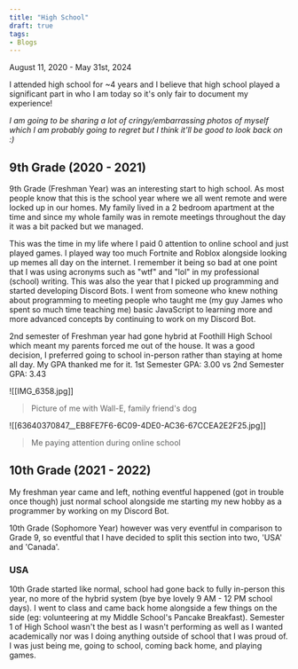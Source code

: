 ```yaml
---
title: "High School"
draft: true
tags:
- Blogs
---
```


August 11, 2020 - May 31st, 2024

I attended high school for ~4 years and I believe that high school played a significant part in who I am today so it's only fair to document my experience!

*I am going to be sharing a lot of cringy/embarrassing photos of myself which I am probably going to regret but I think it'll be good to look back on :)*
## 9th Grade (2020 - 2021)

9th Grade (Freshman Year) was an interesting start to high school. As most people know that this is the school year where we all went remote and were locked up in our homes. My family lived in a 2 bedroom apartment at the time and since my whole family was in remote meetings throughout the day it was a bit packed but we managed. 

This was the time in my life where I paid 0 attention to online school and just played games. I played way too much Fortnite and Roblox alongside looking up memes all day on the internet. I remember it being so bad at one point that I was using acronyms such as "wtf" and "lol" in my professional (school) writing. This was also the year that I picked up programming and started developing Discord Bots. I went from someone who knew nothing about programming to meeting people who taught me (my guy James who spent so much time teaching me) basic JavaScript to learning more and more advanced concepts by continuing to work on my Discord Bot.

2nd semester of Freshman year had gone hybrid at Foothill High School which meant my parents forced me out of the house. It was a good decision, I preferred going to school in-person rather than staying at home all day. My GPA thanked me for it. 1st Semester GPA: 3.00 vs 2nd Semester GPA: 3.43

![[IMG_6358.jpg]]

> Picture of me with Wall-E, family friend's dog

![[63640370847__EB8FE7F6-6C09-4DE0-AC36-67CCEA2E2F25.jpg]]

> Me paying attention during online school

## 10th Grade (2021 - 2022)

My freshman year came and left, nothing eventful happened (got in trouble once though) just normal school alongside me starting my new hobby as a programmer by working on my Discord Bot.

10th Grade (Sophomore Year) however was very eventful in comparison to Grade 9, so eventful that I have decided to split this section into two, 'USA' and 'Canada'.

### USA

10th Grade started like normal, school had gone back to fully in-person this year, no more of the hybrid system (bye bye lovely 9 AM - 12 PM school days). I went to class and came back home alongside a few things on the side (eg: volunteering at my Middle School's Pancake Breakfast). Semester 1 of High School wasn't the best as I wasn't performing as well as I wanted academically nor was I doing anything outside of school that I was proud of. I was just being me, going to school, coming back home, and playing games.

